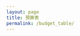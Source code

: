 ```yaml
---
layout: page
title: 預算表
permalink: /budget_table/
---
```


<script>
const base = "https://script.google.com/macros/s/AKfycby7IvcyV9HcIJC_khfr0c0GD91zGrfWdbqHWAIJONyZBsfy9eOQ9UrHyMKOWmpR7ZdtbQ/exec";
const createBtn = document.createElement('button');
createBtn.textContent = 'Create Data';
createBtn.style.padding = '6px 10px';
createBtn.style.border = '1px solid #aaa';
createBtn.style.background = '#f1f1f1';
createBtn.style.borderRadius = '6px';
createBtn.style.cursor = 'pointer';
createBtn.style.marginLeft = '10px';

const deleteBtn = document.createElement('button');
deleteBtn.textContent = 'Delete Data';
deleteBtn.style.padding = '6px 10px';
deleteBtn.style.border = '1px solid #aaa';
deleteBtn.style.background = '#ffebee';
deleteBtn.style.borderRadius = '6px';
deleteBtn.style.cursor = 'pointer';
deleteBtn.style.marginLeft = '10px';

const buttonContainer = document.createElement('div');
buttonContainer.style.position = 'fixed';
buttonContainer.style.top = '20px';
buttonContainer.style.left = '20px';
buttonContainer.style.zIndex = '1000';
buttonContainer.style.backgroundColor = 'rgba(255, 255, 255, 0.9)';
buttonContainer.style.padding = '10px';
buttonContainer.style.borderRadius = '8px';
buttonContainer.style.boxShadow = '0 2px 10px rgba(0,0,0,0.1)';

const loadContent = async () => {
  const params = { name: "Show Tab Data", sheet: 2 };

  const url = `${base}?${new URLSearchParams(params)}`;
  console.log(url);
  const res = await fetch(url);
  const data = await res.json();
  console.log(data);
  const sheet = document.getElementById('sheet');
  sheet.innerHTML = JSON.stringify(data);
};


document.addEventListener('DOMContentLoaded', async function() {
  buttonContainer.appendChild(createBtn);
  buttonContainer.appendChild(deleteBtn);
  document.body.appendChild(buttonContainer);
  await loadContent();
});


createBtn.addEventListener('click', function() {
  const modal = document.createElement('div');
  modal.style.position = 'fixed';
  modal.style.top = '0';
  modal.style.left = '0';
  modal.style.width = '100%';
  modal.style.height = '100%';
  modal.style.backgroundColor = 'rgba(0, 0, 0, 0.5)';
  modal.style.zIndex = '2000';
  modal.style.display = 'flex';
  modal.style.justifyContent = 'center';
  modal.style.alignItems = 'center';

  const formContainer = document.createElement('div');
  formContainer.style.backgroundColor = 'white';
  formContainer.style.padding = '30px';
  formContainer.style.borderRadius = '10px';
  formContainer.style.boxShadow = '0 4px 20px rgba(0,0,0,0.3)';
  formContainer.style.width = '400px';
  formContainer.style.maxWidth = '90vw';

  const title = document.createElement('h2');
  title.textContent = '新增資料';
  title.style.marginTop = '0';
  title.style.marginBottom = '20px';
  title.style.textAlign = 'center';
  title.style.color = '#333';

  const form = document.createElement('form');
  
  const fields = [
    { name: 'sheet', label: 'Sheet', type: 'text', placeholder: '請輸入名稱' },
    { name: 'range', label: 'Range', type: 'text', placeholder: '請輸入範圍' },
    { name: 'category', label: 'Category', type: 'text', placeholder: '請輸入類別' },
    { name: 'item', label: 'Item', type: 'text', placeholder: '請輸入項目名稱' },
    { name: 'cost', label: 'Cost', type: 'number', placeholder: '請輸入金額' },
    { name: 'note', label: 'Note', type: 'text', placeholder: '請輸入備註' }
  ];

  fields.forEach(field => {
    const fieldContainer = document.createElement('div');
    fieldContainer.style.marginBottom = '15px';

    const label = document.createElement('label');
    label.textContent = field.label + ':';
    label.style.display = 'block';
    label.style.marginBottom = '5px';
    label.style.fontWeight = 'bold';
    label.style.color = '#555';

    const input = document.createElement('input');
    input.type = field.type;
    input.name = field.name;
    input.placeholder = field.placeholder;
    input.style.width = '100%';
    input.style.padding = '8px';
    input.style.border = '1px solid #ddd';
    input.style.borderRadius = '4px';
    input.style.fontSize = '14px';
    input.required = true;

    fieldContainer.appendChild(label);
    fieldContainer.appendChild(input);
    form.appendChild(fieldContainer);
  });

  const buttonGroup = document.createElement('div');
  buttonGroup.style.display = 'flex';
  buttonGroup.style.justifyContent = 'space-between';
  buttonGroup.style.marginTop = '20px';

  const submitBtn = document.createElement('button');
  submitBtn.type = 'submit';
  submitBtn.textContent = '提交';
  submitBtn.style.padding = '10px 20px';
  submitBtn.style.backgroundColor = '#4CAF50';
  submitBtn.style.color = 'white';
  submitBtn.style.border = 'none';
  submitBtn.style.borderRadius = '4px';
  submitBtn.style.cursor = 'pointer';
  submitBtn.style.fontSize = '14px';

  const cancelBtn = document.createElement('button');
  cancelBtn.type = 'button';
  cancelBtn.textContent = '取消';
  cancelBtn.style.padding = '10px 20px';
  cancelBtn.style.backgroundColor = '#f44336';
  cancelBtn.style.color = 'white';
  cancelBtn.style.border = 'none';
  cancelBtn.style.borderRadius = '4px';
  cancelBtn.style.cursor = 'pointer';
  cancelBtn.style.fontSize = '14px';

  buttonGroup.appendChild(submitBtn);
  buttonGroup.appendChild(cancelBtn);

  form.appendChild(buttonGroup);
  formContainer.appendChild(title);
  formContainer.appendChild(form);
  modal.appendChild(formContainer);
  document.body.appendChild(modal);

    form.addEventListener('submit', async function(e) {
      e.preventDefault();
      
      const formData = new FormData(form);
      const data = {};
      for (let [key, value] of formData.entries()) {
        data[key] = value;
      }
      
      // 按照 Google Apps Script 的格式重新組織資料
      const postData = {
        name: "Add Data",  // 對應 doPost 中的操作類型
        sheet: parseInt(data.sheet) || 2,  // 確保是數字，預設為 2
        range: parseInt(data.range) || 0,  // 確保是數字，預設為 0
        category: data.category || '',
        item: data.item || '',
        cost: parseFloat(data.cost) || 0,  // 確保是數字
        note: data.note || ''
      };
      
      console.log('提交的資料:', postData);
      console.log('POST 請求 URL:', base);
      
      submitBtn.textContent = '提交中...';
      submitBtn.disabled = true;
      
      try {
        const response = await fetch(base, {
          method: "POST",
          redirect: "follow",
          keepalive: true,
          headers: {
            "Content-Type": "text/plain;charset=utf-8",
          },
          body: JSON.stringify(postData)
        });
        
        console.log('回應狀態:', response.status);
        console.log('回應 headers:', response.headers);
        
        if (response.ok) {
          const result = await response.json();
          console.log('伺服器回應:', result);
          if (result.success) {
            alert('資料提交成功！' + (result.message ? '\n' + result.message : ''));
          } else {
            alert('提交失敗: ' + result.message);
          }
        } else {
          const errorText = await response.text();
          console.error('錯誤回應內容:', errorText);
          throw new Error(`HTTP error! status: ${response.status}, response: ${errorText}`);
        }
      } catch (error) {
        console.error('提交失敗:', error);
        alert('提交失敗: ' + error.message);
      } finally {
        submitBtn.textContent = '提交';
        submitBtn.disabled = false;
        
        document.body.removeChild(modal);
      }
    });

  cancelBtn.addEventListener('click', function() {
    document.body.removeChild(modal);
  });

  modal.addEventListener('click', function(e) {
    if (e.target === modal) {
      document.body.removeChild(modal);
    }
  });
});

deleteBtn.addEventListener('click', function() {
  const modal = document.createElement('div');
  modal.style.position = 'fixed';
  modal.style.top = '0';
  modal.style.left = '0';
  modal.style.width = '100%';
  modal.style.height = '100%';
  modal.style.backgroundColor = 'rgba(0, 0, 0, 0.5)';
  modal.style.zIndex = '2000';
  modal.style.display = 'flex';
  modal.style.justifyContent = 'center';
  modal.style.alignItems = 'center';

  const formContainer = document.createElement('div');
  formContainer.style.backgroundColor = 'white';
  formContainer.style.padding = '30px';
  formContainer.style.borderRadius = '10px';
  formContainer.style.boxShadow = '0 4px 20px rgba(0,0,0,0.3)';
  formContainer.style.width = '400px';
  formContainer.style.maxWidth = '90vw';

  const title = document.createElement('h2');
  title.textContent = '刪除資料';
  title.style.marginTop = '0';
  title.style.marginBottom = '20px';
  title.style.textAlign = 'center';
  title.style.color = '#333';

  const form = document.createElement('form');
  
  const fields = [
    { name: 'sheet', label: 'Sheet', type: 'text', placeholder: '請輸入名稱' },
    { name: 'range', label: 'Range', type: 'text', placeholder: '請輸入範圍' },
    { name: 'category', label: 'Category', type: 'text', placeholder: '請輸入類別' },
    { name: 'item', label: 'Item', type: 'text', placeholder: '請輸入項目名稱' },
    { name: 'cost', label: 'Cost', type: 'number', placeholder: '請輸入金額' },
    { name: 'note', label: 'Note', type: 'text', placeholder: '請輸入備註' }
  ];

  fields.forEach(field => {
    const fieldContainer = document.createElement('div');
    fieldContainer.style.marginBottom = '15px';

    const label = document.createElement('label');
    label.textContent = field.label + ':';
    label.style.display = 'block';
    label.style.marginBottom = '5px';
    label.style.fontWeight = 'bold';
    label.style.color = '#555';

    const input = document.createElement('input');
    input.type = field.type;
    input.name = field.name;
    input.placeholder = field.placeholder;
    input.style.width = '100%';
    input.style.padding = '8px';
    input.style.border = '1px solid #ddd';
    input.style.borderRadius = '4px';
    input.style.fontSize = '14px';
    input.required = true;

    fieldContainer.appendChild(label);
    fieldContainer.appendChild(input);
    form.appendChild(fieldContainer);
  });

  const buttonGroup = document.createElement('div');
  buttonGroup.style.display = 'flex';
  buttonGroup.style.justifyContent = 'space-between';
  buttonGroup.style.marginTop = '20px';

  const submitBtn = document.createElement('button');
  submitBtn.type = 'submit';
  submitBtn.textContent = '提交';
  submitBtn.style.padding = '10px 20px';
  submitBtn.style.backgroundColor = '#4CAF50';
  submitBtn.style.color = 'white';
  submitBtn.style.border = 'none';
  submitBtn.style.borderRadius = '4px';
  submitBtn.style.cursor = 'pointer';
  submitBtn.style.fontSize = '14px';

  const cancelBtn = document.createElement('button');
  cancelBtn.type = 'button';
  cancelBtn.textContent = '取消';
  cancelBtn.style.padding = '10px 20px';
  cancelBtn.style.backgroundColor = '#f44336';
  cancelBtn.style.color = 'white';
  cancelBtn.style.border = 'none';
  cancelBtn.style.borderRadius = '4px';
  cancelBtn.style.cursor = 'pointer';
  cancelBtn.style.fontSize = '14px';

  buttonGroup.appendChild(submitBtn);
  buttonGroup.appendChild(cancelBtn);

  form.appendChild(buttonGroup);
  formContainer.appendChild(title);
  formContainer.appendChild(form);
  modal.appendChild(formContainer);
  document.body.appendChild(modal);

    form.addEventListener('submit', async function(e) {
      e.preventDefault();
      
      const formData = new FormData(form);
      const data = {};
      for (let [key, value] of formData.entries()) {
        data[key] = value;
      }
      
      // 按照 Google Apps Script 的格式重新組織資料
      const postData = {
        name: "Delete Data",  // 對應 doPost 中的操作類型
        sheet: parseInt(data.sheet) || 2,  // 確保是數字，預設為 2
        range: parseInt(data.range) || 0,  // 確保是數字，預設為 0
        category: data.category || '',
        item: data.item || '',
        cost: parseFloat(data.cost) || 0,  // 確保是數字
        note: data.note || ''
      };
      
      console.log('提交的資料:', postData);
      console.log('POST 請求 URL:', base);
      
      submitBtn.textContent = '提交中...';
      submitBtn.disabled = true;
      
      try {
        const response = await fetch(base, {
          method: "POST",
          redirect: "follow",
          keepalive: true,
          headers: {
            "Content-Type": "text/plain;charset=utf-8",
          },
          body: JSON.stringify(postData)
        });
        
        console.log('回應狀態:', response.status);
        console.log('回應 headers:', response.headers);
        
        if (response.ok) {
          const result = await response.json();
          console.log('伺服器回應:', result);
          if (result.success) {
            alert('資料提交成功！' + (result.message ? '\n' + result.message : ''));
          } else {
            alert('提交失敗: ' + result.message);
          }
        } else {
          const errorText = await response.text();
          console.error('錯誤回應內容:', errorText);
          throw new Error(`HTTP error! status: ${response.status}, response: ${errorText}`);
        }
      } catch (error) {
        console.error('提交失敗:', error);
        alert('提交失敗: ' + error.message);
      } finally {
        submitBtn.textContent = '提交';
        submitBtn.disabled = false;
        
        document.body.removeChild(modal);
      }
    });

  cancelBtn.addEventListener('click', function() {
    document.body.removeChild(modal);
  });

  modal.addEventListener('click', function(e) {
    if (e.target === modal) {
      document.body.removeChild(modal);
    }
  });
});


// let LAST_DATA = null;

// // New: per-section configuration
// const SECTION_CONFIG = {
//   '當月收入': {},
//   '當月支出預算': {},
//   '隔月預計支出': {},
// };

// const SECTION_HEADERS = {
//   '當月收入': ['項目', '金額', '備註'],
//   '當月支出預算': ['項目', '細節', '預算', '備註'],
//   '隔月預計支出': ['項目', '金額', '備註'],
// };


// // debounce helper for autosave
// function debounce(fn, wait) {
//   let t;
//   return function(...args) {
//     clearTimeout(t);
//     t = setTimeout(() => fn.apply(this, args), wait);
//   };
// }

// // 等待 DOM 載入完成後執行
// document.addEventListener('DOMContentLoaded', function() {
//   fetchData();
// });

// async function sendSectionUpdate(sectionTitle, headers, rows) {
//   // pick target section if remapped
//   const cfg = SECTION_CONFIG[sectionTitle];
//   const target = cfg.targetSection || sectionTitle;
//   const payload = {
//     action: 'updateSection',
//     section: target,
//     headers,
//     rows,
//   };
//   try {
//     const resp = await WEB_APP_URL, {
//       method: 'POST',
//       headers: { 'Content-Type': 'application/json' },
//       body: JSON.stringify(payload),
//       keepalive: true,
//     });
//     if (!resp.ok) throw new Error(`HTTP error! status: ${resp.status}`);
//     return await resp.json();
//   } catch (err) {
//     // 後援：避免 CORS/Preflight 問題，送出 opaque 請求
//     try {
//       await fetch(WEB_APP_URL, {
//         method: 'POST',
//         mode: 'no-cors',
//         headers: { 'Content-Type': 'application/json' },
//         body: JSON.stringify(payload),
//         keepalive: true,
//       });
//       return { ok: true, needsRefetch: true };
//     } catch (e2) {
//       throw err;
//     }
//   }
// }

// function fetchData() {
//   const container = document.getElementById('data-container');
//   if (!container) {
//     console.error('找不到 data-container 元素');
//     return;
//   }

//   container.innerHTML = '<p>正在載入記帳資料...</p>';

//   fetch(WEB_APP_URL)
//     .then((response) => {
//       if (!response.ok) {
//         throw new Error(`HTTP error! status: ${response.status}`);
//       }
//       return response.json();
//     })
//     .then((result) => {
//       if (result && result.data) {
//         LAST_DATA = result.data;
//         displayAccountingData(LAST_DATA);
//       } else {
//         throw new Error('資料格式不正確');
//       }
//     })
//     .catch((error) => {
//       console.error('載入資料時發生錯誤:', error);
//       container.innerHTML = `
//         <div style="color: red; padding: 10px; background-color: #ffe6e6; border-radius: 5px;">
//           <h3>載入失敗</h3>
//           <p>無法載入記帳資料，請稍後再試。</p>
//           <p>錯誤訊息: ${error.message}</p>
//         </div>
//       `;
//     });
// }

// function displayAccountingData(data) {
//   const container = document.getElementById('data-container');
//   if (!container) return;

//   container.innerHTML = '';

//   const mainTitle = document.createElement('h1');
//   mainTitle.textContent = '記帳資料總覽';
//   mainTitle.style.textAlign = 'center';
//   mainTitle.style.marginBottom = '30px';
//   mainTitle.style.color = '#2c3e50';
//   container.appendChild(mainTitle);

//   // 顯示當月收入
//   if (data['當月收入'] && data['當月收入'].length > 0) {
//     displaySection(container, '當月收入', data['當月收入'], 'income');
//   }
//   // 顯示當月支出
//   if (data['當月支出預算'] && data['當月支出預算'].length > 0) {
//     displaySection(container, '當月支出預算', data['當月支出預算'], 'expense');
//   }
//   // 顯示隔月預計支出
//   if (data['隔月預計支出'] && data['隔月預計支出'].length > 0) {
//     displaySection(container, '隔月預計支出', data['隔月預計支出'], 'future');
//   }
// }

// function displaySection(container, title, items, type) {
//   const cfg = SECTION_CONFIG[title];

//   const section = document.createElement('div');
//   section.className = 'accounting-section';
//   section.style.marginBottom = '30px';
//   section.style.padding = '20px';
//   section.style.borderRadius = '8px';
//   section.style.boxShadow = '0 2px 10px rgba(0,0,0,0.1)';

//   if (type === 'income') {
//     section.style.backgroundColor = '#e8f5e8';
//     section.style.borderLeft = '4px solid #27ae60';
//   } else if (type === 'expense') {
//     section.style.backgroundColor = '#ffeaea';
//     section.style.borderLeft = '4px solid #e74c3c';
//   } else {
//     section.style.backgroundColor = '#f0f8ff';
//     section.style.borderLeft = '4px solid #3498db';
//   }

//   const sectionTitle = document.createElement('h2');
//   sectionTitle.textContent = title + ' ▼';
//   sectionTitle.style.marginBottom = '15px';
//   sectionTitle.style.color = '#2c3e50';
//   sectionTitle.style.cursor = 'pointer';
//   sectionTitle.setAttribute('tabindex', '0');
//   sectionTitle.setAttribute('role', 'button');
//   sectionTitle.setAttribute('aria-expanded', 'true');
//   section.appendChild(sectionTitle);

//   const contentDiv = document.createElement('div');
//   contentDiv.style.display = 'block';

//   // 工具列
//   const controlsDiv = document.createElement('div');
//   controlsDiv.style.display = 'flex';
//   controlsDiv.style.gap = '8px';
//   controlsDiv.style.margin = '8px 0 12px 0';
//   controlsDiv.style.flexWrap = 'wrap';

//   const undoBtn = document.createElement('button');
//   undoBtn.textContent = 'Undo';
//   undoBtn.style.padding = '6px 10px';
//   undoBtn.style.border = '1px solid #aaa';
//   undoBtn.style.background = '#f1f1f1';
//   undoBtn.style.borderRadius = '6px';
//   undoBtn.style.cursor = 'pointer';

//   const redoBtn = document.createElement('button');
//   redoBtn.textContent = 'Redo';
//   redoBtn.style.padding = '6px 10px';
//   redoBtn.style.border = '1px solid #3498db';
//   redoBtn.style.background = '#e3f2fd';
//   redoBtn.style.borderRadius = '6px';
//   redoBtn.style.cursor = 'pointer';

//   const autosaveHint = document.createElement('span');
//   autosaveHint.textContent = '';
//   autosaveHint.style.alignSelf = 'center';
//   autosaveHint.style.color = '#666';

//   // 只有可編輯區塊顯示增刪、取消、儲存
//   controlsDiv.appendChild(undoBtn);
//   controlsDiv.appendChild(redoBtn);
//   controlsDiv.appendChild(autosaveHint);
//   contentDiv.appendChild(controlsDiv);


//    // 卡片容器
//    const cardContainer = document.createElement('div');
//    cardContainer.style.width = '100%';
//    cardContainer.style.overflowX = 'auto';
//    cardContainer.style.border = '1px solid #ddd';
//    cardContainer.style.borderRadius = '4px';

// //   // const thead = document.createElement('thead');
// //   // const headerRow = document.createElement('tr');
// //   const headers = (items.length > 0)
// //   ? Object.keys(items[0])
// //   : (SECTION_HEADERS[title]);

// //   // headers.forEach(header => {
// //   //   const th = document.createElement('th');
// //   //   th.textContent = header;
// //   //   th.style.padding = '12px 15px';
// //   //   th.style.textAlign = 'left';
// //   //   th.style.borderBottom = '2px solid #ddd';
// //   //   th.style.backgroundColor = '#f8f9fa';
// //   //   th.style.whiteSpace = 'nowrap';
// //   //   th.style.minWidth = '80px';
// //   //   if (header.includes('金額') || header.includes('預算')) {
// //   //     th.style.width = '100px'; th.style.textAlign = 'right';
// //   //   } else if (header.includes('項目')) {
// //   //     th.style.width = '150px';
// //   //   } else if (header.includes('細節') || header.includes('備註')) {
// //   //     th.style.width = '200px'; th.style.whiteSpace = 'normal';
// //   //   } else {
// //   //     th.style.width = '120px';
// //   //   }
// //   //   headerRow.appendChild(th);
// //   // });
// //   // thead.appendChild(headerRow);


// //   // const tbody = document.createElement('tbody');
// //   let contentRows = []
// //   items.forEach((item) => {
// //     const row = [];
// //     headers.forEach(header => {
// //       const cell = {};
// //       cell['textContent'] = item[header] || '';
// //       cell['style'] = {
// //         padding: '10px 15px',
// //         borderBottom: '1px solid #ddd',
// //         verticalAlign: 'top',
// //         fontSize: '14px',
// //         fontFamily: '-apple-system, BlinkMacSystemFont, "Segoe UI", Roboto, sans-serif',
// //         contentEditable: 'true',
// //         outline: '1px dashed rgba(0,0,0,0.2)',
// //         backgroundColor: 'rgba(255,255,0,0.06)',
// //       };
// //       if (header.includes('金額') || header.includes('預算')) {
// //         cell['style']['fontWeight'] = 'bold';
// //         cell['style']['textAlign'] = 'right';
// //         cell['style']['fontFamily'] = 'monospace';
// //         if (type === 'income') {
// //           cell['style']['color'] = '#27ae60';
// //         } else if (type === 'expense') {
// //           cell['style']['color'] = '#e74c3c';
// //         }
// //       } else if (header.includes('細節') || header.includes('備註')) {
// //         cell['style']['whiteSpace'] = 'normal';
// //         cell['style']['maxWidth'] = '200px';
// //         cell['style']['lineHeight'] = '1.4';
// //       }
// //       row.push(cell);
// //     });
// //     contentRows.push(row);
// //   });

// //   // const tfoot = document.createElement('tfoot');
// //   // const totalRow = document.createElement('tr');
// //   // totalRow.style.backgroundColor = '#f8f9fa';
// //   // totalRow.style.fontWeight = 'bold';
// //   // headers.forEach((header, i) => {
// //   //   const td = document.createElement('td');
// //   //   td.style.padding = '10px 15px';
// //   //   td.style.borderTop = '2px solid #aaa';
// //   //   td.style.fontWeight = 'bold';
// //   //   td.style.fontSize = '14px';
// //   //   td.style.fontFamily = '-apple-system, BlinkMacSystemFont, "Segoe UI", Roboto, sans-serif';
// //   //   if (i === 0) {
// //   //     td.textContent = '總計';
// //   //   } else if (header.includes('金額') || header.includes('預算')) {
// //   //     td.style.textAlign = 'right';
// //   //     td.style.fontFamily = 'monospace';
// //   //     td.dataset.totalFor = header;
// //   //   } else {
// //   //     td.textContent = '';
// //   //   }
// //   //   totalRow.appendChild(td);
// //   // });
// //   // tfoot.appendChild(totalRow);

// //   // function recalcTotals() {
// //   //   headers.forEach((header) => {
// //   //     if (header.includes('金額') || header.includes('預算')) {
// //   //       let sum = 0;
// //   //       contentRows.forEach(row => {
// //   //         const idx = headers.indexOf(header);
// //   //         const cell = row[idx];
// //   //         const num = parseFloat((cell?.innerText || '').replace(/[^\d.-]/g, '')) || 0;
// //   //         sum += num;
// //   //       });
// //   //       // const totalCell = totalRow.children[headers.indexOf(header)];
// //   //       // if (totalCell) totalCell.textContent = sum.toLocaleString();
// //   //     }
// //   //   });
// //   // }
// //   // setTimeout(recalcTotals, 0);

// //   // History (Undo/Redo)
// //   let historyStack = [];
// //   let futureStack = [];
// //   let lastSnapshot = getSnapshot();

// //   function getSnapshot() {
// //     const rows = [];
// //     contentRows.forEach(row => {
// //       const obj = {};
// //       const cells = row;
// //       headers.forEach((h, i) => {
// //         obj[h] = (cells[i]?.innerText || '').trim();
// //       });
// //       rows.push(obj);
// //     });
// //     return rows;
// //   }
// //   function applySnapshot(snapshot) {
// //     // Rebuild tbody to match snapshot length
// //     contentRows = [];
// //     snapshot.forEach((rowObj) => {
// //       const row = [];
// //       headers.forEach(h => {
// //         const cell = {};
// //         cell['textContent'] = rowObj[h] || '';
// //         cell['style'] = {
// //           padding: '10px 15px',
// //           borderBottom: '1px solid #ddd',
// //           verticalAlign: 'top',
// //           fontSize: '14px',
// //           fontFamily: '-apple-system, BlinkMacSystemFont, "Segoe UI", Roboto, sans-serif',
// //           contentEditable: 'true',
// //           outline: '1px dashed rgba(0,0,0,0.2)',
// //           backgroundColor: 'rgba(255,255,0,0.06)',
// //         };  
// //         row.push(cell);
// //       });
// //       contentRows.push(row);
// //     });
// //     // recalcTotals();
// //   }

// //   // Input: push previous state to history, clear future, autosave
// //   cardContainer.addEventListener('input', () => {
// //     historyStack.push(lastSnapshot);
// //     futureStack = [];
// //     lastSnapshot = getSnapshot();
// //   });

// //   undoBtn.addEventListener('click', () => {
// //     if (historyStack.length === 0) return;
// //     const current = getSnapshot();
// //     const prev = historyStack.pop();
// //     futureStack.push(current);
// //     applySnapshot(prev);
// //     lastSnapshot = getSnapshot();
// //     autosaveHint.textContent = '自動儲存中...';
// //     debouncedAutosave();
// //   });

// //   redoBtn.addEventListener('click', () => {
// //     if (futureStack.length === 0) return;
// //     const current = getSnapshot();
// //     const next = futureStack.pop();
// //     historyStack.push(current);
// //     applySnapshot(next);
// //     lastSnapshot = getSnapshot();
// //     autosaveHint.textContent = '自動儲存中...';
// //     debouncedAutosave();
// //   });

// //   contentDiv.appendChild(cardContainer);

// //   // 手機端觸控優化 - 在表格容器添加到DOM後執行
// //   if (window.innerWidth < 768 && touchHint) {
// //     try {
// //       // 確保表格容器已經有父節點
// //       if (cardContainer.parentNode) {
// //         cardContainer.parentNode.insertBefore(touchHint, cardContainer);
        
// //         // 檢測觸控滾動
// //         let isScrolling = false;
// //         cardContainer.addEventListener('scroll', () => {
// //           if (!isScrolling) {
// //             isScrolling = true;
// //             touchHint.style.display = 'block';
// //             setTimeout(() => {
// //               touchHint.style.display = 'none';
// //               isScrolling = false;
// //             }, 2000);
// //           }
// //         });
        
// //         // 添加觸控手勢支援
// //         let startX = 0;
// //         let startY = 0;
        
// //         cardContainer.addEventListener('touchstart', (e) => {
// //           startX = e.touches[0].clientX;
// //           startY = e.touches[0].clientY;
// //         });
        
// //         cardContainer.addEventListener('touchmove', (e) => {
// //           if (!startX || !startY) return;
          
// //           const deltaX = e.touches[0].clientX - startX;
// //           const deltaY = e.touches[0].clientY - startY;
          
// //           // 水平滑動優先
// //           if (Math.abs(deltaX) > Math.abs(deltaY)) {
// //             e.preventDefault();
// //           }
// //         });
// //       }
// //     } catch (error) {
// //       console.warn('觸控優化功能載入失敗:', error);
// //     }
// //   }

// //   // 一律使用卡片視圖：隱藏表格容器並建立卡片視圖（與表格資料同步）
// //   cardContainer.style.display = 'none';

// //   let cardsDiv = null;
// //   function renderCardsFromSnapshot() {
// //     if (cardsDiv) cardsDiv.remove();
// //     cardsDiv = document.createElement('div');
// //     cardsDiv.className = 'card-view';

// //     const snapshot = getSnapshot();
// //     snapshot.forEach((rowObj, rowIndex) => {
// //       const card = document.createElement('div');
// //       card.className = 'card';

// //       headers.forEach((h) => {
// //         const row = document.createElement('div');
// //         row.className = 'card-row';

// //         const k = {};
// //         k.className = 'card-label';
// //         k.textContent = h;

// //         const v = {};
// //         v.className = 'card-value';
// //         v.textContent = rowObj[h] || '';

// //         // 允許編輯並同步回表格
// //         v.contentEditable = 'true';
// //         v.addEventListener('input', () => {
// //           const cellIndex = headers.indexOf(h);
// //           const targetRow = contentRows[rowIndex];
// //           if (targetRow && targetRow[cellIndex]) {
// //             // Redo the input event since we no longer have table structure
// //           }
// //         });

// //         if (h.includes('金額') || h.includes('預算')) {
// //           v.classList.add('amount');
// //           if (type === 'income') v.classList.add('income');
// //           if (type === 'expense') v.classList.add('expense');
// //         }

// //         row.push(k);
// //         row.push(v);
// //         card.appendChild(row);
// //       });

// //       cardsDiv.appendChild(card);
// //     });

// //     contentDiv.appendChild(cardsDiv);
// //   }

// //   // 初次渲染卡片
// //   renderCardsFromSnapshot();

// //   section.appendChild(contentDiv);
// //   container.appendChild(section);

// //   // 事件：新增列
// //   addBudgetBtn.addEventListener('click', () => {
// //   const newRow = [];
// //   const headersForSection = SECTION_HEADERS[title] || headers;
// //   headersForSection.forEach(header => {
// //     const cell = {};
// //     cell['textContent'] = '';
// //     cell['style'] = {
// //       padding: '10px 15px',
// //       borderBottom: '1px solid #ddd',
// //       verticalAlign: 'top',
// //       fontSize: '14px',
// //       fontFamily: '-apple-system, BlinkMacSystemFont, "Segoe UI", Roboto, sans-serif',
// //       contentEditable: 'true',
// //       outline: '1px dashed rgba(0,0,0,0.2)',
// //       backgroundColor: 'rgba(255,255,0,0.06)',
// //     };
// //     newRow.push(cell);
// //   });

// //     // push history before modifying DOM snapshot reference
// //     historyStack.push(lastSnapshot);
// //     futureStack = [];
// //     lastSnapshot = getSnapshot();
// //   });

// //   // 事件：刪除列
// //   deleteBudgetBtn.addEventListener('click', () => {
// //     const rows = contentRows;
// //     if (rows.length > 0) {
// //       historyStack.push(lastSnapshot);
// //       futureStack = [];
// //       const lastRow = rows[rows.length - 1];
// //       lastRow.forEach(cell => {
// //         cell.remove();
// //       });
// //       // recalcTotals();
// //       lastSnapshot = getSnapshot();
// //     }
// //   });

// //   // Autosave on idle (1.5s debounce)
// //   const debouncedAutosave = debounce(() => {
// //     autosaveHint.textContent = '自動儲存中...';
// //     // reuse sendSectionUpdate using current snapshot
// //     const rows = getSnapshot();
// //     sendSectionUpdate(title, headers, rows).then(() => {
// //       autosaveHint.textContent = '已自動儲存';
// //       setTimeout(() => (autosaveHint.textContent = ''), 1500);
// //     }).catch(() => {
// //       autosaveHint.textContent = '自動儲存失敗';
// //       setTimeout(() => (autosaveHint.textContent = ''), 2000);
// //     });
// //   }, 1500);
// //   cardContainer.addEventListener('input', debouncedAutosave);

// //   // 收合/展開
// //   sectionTitle.addEventListener('click', function() {
// //     if (contentDiv.style.display === 'none') {
// //       contentDiv.style.display = 'block';
// //       sectionTitle.textContent = title + ' ▼';
// //       sectionTitle.setAttribute('aria-expanded', 'true');
// //     } else {
// //       contentDiv.style.display = 'none';
// //       sectionTitle.textContent = title + ' ▲';
// //       sectionTitle.setAttribute('aria-expanded', 'false');
// //     }
// //   });
// //   sectionTitle.addEventListener('keydown', function(e) {
// //     if (e.key === 'Enter' || e.key === ' ') {
// //       sectionTitle.click();
// //     }
// //   });
// // }
</script>
<div id="sheet">

</div>